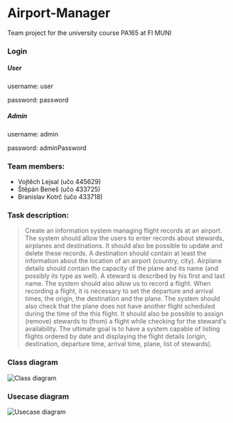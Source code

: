 # Airport-Manager

Team project for the university course PA165 at FI MUNI

### Login
##### User
username: user

password: password
##### Admin
username: admin

password: adminPassword

### Team members:
* Vojtěch Lejsal (učo 445629)
* Štěpán Beneš (učo 433725)
* Branislav Kotrč (učo 433718)

### Task description:
> Create an information system managing flight records at an airport. The system should allow the users to enter records about stewards, airplanes and destinations. It should also be possible to update and delete these records. A destination should contain at least the information about the location of an airport (country, city). Airplane details should contain the capacity of the plane and its name (and possibly its type as well). A steward is described by his first and last name. The system should also allow us to record a flight. When recording a flight, it is necessary to set the departure and arrival times, the origin, the destination and the plane. The system should also check that the plane does not have another flight scheduled during the time of the this flight. It should also be possible to assign (remove) stewards to (from) a flight while checking for the steward's availability. The ultimate goal is to have a system capable of listing flights ordered by date and displaying the flight details (origin, destination, departure time, arrival time, plane, list of stewards).

### Class diagram
![Class diagram](https://cdn.discordapp.com/attachments/506608005849153546/506608224007356428/ClassDiagram.png)

### Usecase diagram
![Usecase diagram](https://cdn.discordapp.com/attachments/506608005849153546/506608098757312543/Usecase_diagram.png)
